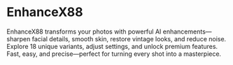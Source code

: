 # EnhanceX88
EnhanceX88 transforms your photos with powerful AI enhancements—sharpen facial details, smooth skin, restore vintage looks, and reduce noise. Explore 18 unique variants, adjust settings, and unlock premium features. Fast, easy, and precise—perfect for turning every shot into a masterpiece.
